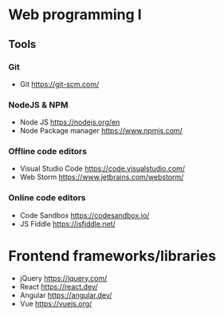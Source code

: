 # Web programming I 

## Tools
### Git
- Git https://git-scm.com/
### NodeJS & NPM
- Node JS https://nodejs.org/en
- Node Package manager https://www.npmjs.com/

### Offline code editors
- Visual Studio Code https://code.visualstudio.com/
- Web Storm https://www.jetbrains.com/webstorm/
### Online code editors
- Code Sandbox https://codesandbox.io/
- JS Fiddle https://jsfiddle.net/

# Frontend frameworks/libraries
- jQuery https://jquery.com/
- React https://react.dev/
- Angular https://angular.dev/
- Vue https://vuejs.org/
